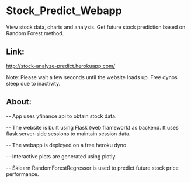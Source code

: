 # Stock_Predict_Webapp
View stock data, charts and analysis. Get future stock prediction based on Random Forest method.

## Link:

http://stock-analyze-predict.herokuapp.com/

Note: Please wait a few seconds until the website loads up. Free dynos sleep due to inactivity.

## About:

-- App uses yfinance api to obtain stock data. 

-- The website is built using Flask (web framework) as backend. It uses flask server-side sessions to maintain session data. 

-- The webapp is deployed on a free heroku dyno.

-- Interactive plots are generated using plotly.

-- Sklearn RandomForestRegressor is used to predict future stock price performance. 
